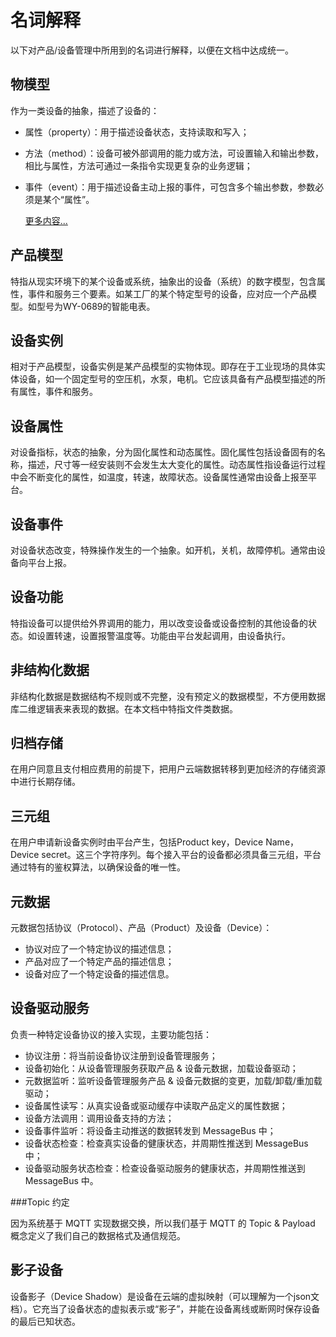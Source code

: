 # 名词解释


以下对产品/设备管理中所用到的名词进行解释，以便在文档中达成统一。


## 物模型

作为一类设备的抽象，描述了设备的：

- 属性（property）：用于描述设备状态，支持读取和写入；

- 方法（method）：设备可被外部调用的能力或方法，可设置输入和输出参数，相比与属性，方法可通过一条指令实现更复杂的业务逻辑；

- 事件（event）：用于描述设备主动上报的事件，可包含多个输出参数，参数必须是某个“属性”。

  [更多内容...](tsl.md)

## 产品模型

特指从现实环境下的某个设备或系统，抽象出的设备（系统）的数字模型，包含属性，事件和服务三个要素。如某工厂的某个特定型号的设备，应对应一个产品模型。如型号为WY-0689的智能电表。

## 设备实例

相对于产品模型，设备实例是某产品模型的实物体现。即存在于工业现场的具体实体设备，如一个固定型号的空压机，水泵，电机。它应该具备有产品模型描述的所有属性，事件和服务。

## 设备属性

对设备指标，状态的抽象，分为固化属性和动态属性。固化属性包括设备固有的名称，描述，尺寸等一经安装则不会发生太大变化的属性。动态属性指设备运行过程中会不断变化的属性，如温度，转速，故障状态。设备属性通常由设备上报至平台。

## 设备事件

对设备状态改变，特殊操作发生的一个抽象。如开机，关机，故障停机。通常由设备向平台上报。

## 设备功能

特指设备可以提供给外界调用的能力，用以改变设备或设备控制的其他设备的状态。如设置转速，设置报警温度等。功能由平台发起调用，由设备执行。

## 非结构化数据

非结构化数据是数据结构不规则或不完整，没有预定义的数据模型，不方便用数据库二维逻辑表来表现的数据。在本文档中特指文件类数据。

## 归档存储

在用户同意且支付相应费用的前提下，把用户云端数据转移到更加经济的存储资源中进行长期存储。

## 三元组

在用户申请新设备实例时由平台产生，包括Product key，Device Name，Device secret。这三个字符序列。每个接入平台的设备都必须具备三元组，平台通过特有的鉴权算法，以确保设备的唯一性。

## 元数据

元数据包括协议（Protocol）、产品（Product）及设备（Device）：

- 协议对应了一个特定协议的描述信息；
- 产品对应了一个特定产品的描述信息；
- 设备对应了一个特定设备的描述信息。

## 设备驱动服务

负责一种特定设备协议的接入实现，主要功能包括：

- 协议注册：将当前设备协议注册到设备管理服务；
- 设备初始化：从设备管理服务获取产品 & 设备元数据，加载设备驱动；
- 元数据监听：监听设备管理服务产品 & 设备元数据的变更，加载/卸载/重加载驱动；
- 设备属性读写：从真实设备或驱动缓存中读取产品定义的属性数据；
- 设备方法调用：调用设备支持的方法；
- 设备事件监听：将设备主动推送的数据转发到 MessageBus 中；
- 设备状态检查：检查真实设备的健康状态，并周期性推送到 MessageBus 中；
- 设备驱动服务状态检查：检查设备驱动服务的健康状态，并周期性推送到 MessageBus 中。
  
###Topic 约定

  因为系统基于 MQTT 实现数据交换，所以我们基于 MQTT 的 Topic & Payload 概念定义了我们自己的数据格式及通信规范。


## 影子设备

设备影子（Device Shadow）是设备在云端的虚拟映射（可以理解为一个json文档）。它充当了设备状态的虚拟表示或“影子”，并能在设备离线或断网时保存设备的最后已知状态。


